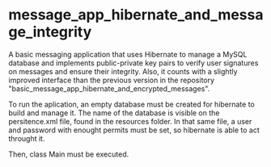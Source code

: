 # message_app_hibernate_and_message_integrity
A basic messaging application that uses Hibernate to manage a MySQL database and implements public-private key pairs to verify user signatures on messages and ensure their integrity.
Also, it counts with a slightly improved interface than the previous version in the repository "basic_message_app_hibernate_and_encrypted_messages".

To run the aplication, an empty database must be created for hibernate to build and manage it. The name of the database is visible on the persitence.xml file, found in the resources folder.
In that same file, a user and password with enought permits must be set, so hibernate is able to act throught it. 

Then, class Main must be executed.
